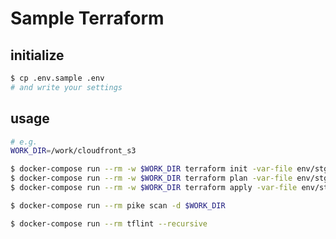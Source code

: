 # Sample Terraform

## initialize

```sh
$ cp .env.sample .env
# and write your settings
```

## usage

```sh
# e.g.
WORK_DIR=/work/cloudfront_s3
```

```sh
$ docker-compose run --rm -w $WORK_DIR terraform init -var-file env/stg.tfvars
$ docker-compose run --rm -w $WORK_DIR terraform plan -var-file env/stg.tfvars
$ docker-compose run --rm -w $WORK_DIR terraform apply -var-file env/stg.tfvars
```

```sh
$ docker-compose run --rm pike scan -d $WORK_DIR
```

```sh
$ docker-compose run --rm tflint --recursive
```
